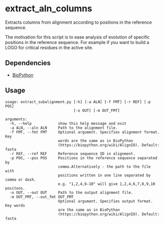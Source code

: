 # extract_aln_columns
Extracts columns from alignment according to positions in the reference sequence.

The motivation for this script is to ease analysis of evolution of specific positions in the reference sequence. For example if you want to build a LOGO for critical residues in the active site.

## Dependencies
 - [BioPython](https://biopython.org/wiki/Download)

## Usage

```
usage: extract_subalignment.py [-h] [-a ALN] [-f FMT] [-r REF] [-p POS]
                               [-o OUT] [-m OUT_FMT]

arguments:
  -h, --help            show this help message and exit
  -a ALN, --aln ALN     Path to the alignment file.
  -f FMT, --fmt FMT     Optional argument. Specifies alignment format. Key
                        words are the same as in BioPython
                        (https://biopython.org/wiki/AlignIO). Default: fasta
  -r REF, --ref REF     Reference sequence ID in alignment.
  -p POS, --pos POS     Positions in the reference sequence separated by
                        comma.Alternatively - the path to the file with
                        positions written in one line separated by comma or dash.
                        e.g. "1,2,4,6-10" will give 1,2,4,6,7,8,9,10 positons.
  -o OUT, --out OUT     Path to the output alignment file.
  -m OUT_FMT, --out_fmt OUT_FMT
                        Optional argumant. Specifies output format. Key words
                        are the same as in BioPython
                        (https://biopython.org/wiki/AlignIO). Default: fasta
```
